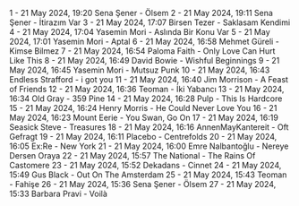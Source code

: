 1 - 21 May 2024, 19:20	Sena Şener - Ölsem
2 - 21 May 2024, 19:11	Sena Şener - İtirazım Var
3 - 21 May 2024, 17:07	Birsen Tezer - Saklasam Kendimi
4 - 21 May 2024, 17:04	Yasemin Mori - Aslında Bir Konu Var
5 - 21 May 2024, 17:01	Yasemin Mori - Aptal
6 - 21 May 2024, 16:58	Mehmet Güreli - Kimse Bilmez
7 - 21 May 2024, 16:54	Paloma Faith - Only Love Can Hurt Like This
8 - 21 May 2024, 16:49	David Bowie - Wishful Beginnings
9 - 21 May 2024, 16:45	Yasemin Mori - Mutsuz Punk
10 - 21 May 2024, 16:43	Endless Strafford - i got you
11 - 21 May 2024, 16:40	Jim Morrison - A Feast of Friends
12 - 21 May 2024, 16:36	Teoman - İki Yabancı
13 - 21 May 2024, 16:34	Old Gray - 359 Pine
14 - 21 May 2024, 16:28	Pulp - This Is Hardcore
15 - 21 May 2024, 16:24	Henry Morris - He Could Never Love You
16 - 21 May 2024, 16:23	Mount Eerie - You Swan, Go On
17 - 21 May 2024, 16:19	Seasick Steve - Treasures
18 - 21 May 2024, 16:16	AnnenMayKantereit - Oft Gefragt
19 - 21 May 2024, 16:11	Placebo - Centrefolds
20 - 21 May 2024, 16:05	Ex:Re - New York
21 - 21 May 2024, 16:00	Emre Nalbantoğlu - Nereye Dersen Oraya
22 - 21 May 2024, 15:57	The National - The Rains Of Castomere
23 - 21 May 2024, 15:52	Dekadans - Cinnet
24 - 21 May 2024, 15:49	Gus Black - Out On The Amsterdam
25 - 21 May 2024, 15:43	Teoman - Fahişe
26 - 21 May 2024, 15:36	Sena Şener - Ölsem
27 - 21 May 2024, 15:33	Barbara Pravi - Voilà
